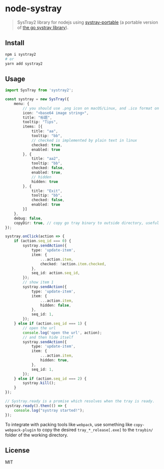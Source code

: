 # node-systray

> SysTray2 library for nodejs using [systray-portable](https://github.com/felixhao28/systray-portable) (a portable version of [the go systray library](https://github.com/getlantern/systray)).


## Install
```sh
npm i systray2
# or
yarn add systray2
```

## Usage

```ts
import SysTray from 'systray2';

const systray = new SysTray({
    menu: {
        // you should use .png icon on macOS/Linux, and .ico format on Windows
        icon: "<base64 image string>",
        title: "标题",
        tooltip: "Tips",
        items: [{
            title: "aa",
            tooltip: "bb",
            // checked is implemented by plain text in linux
            checked: true,
            enabled: true
        }, {
            title: "aa2",
            tooltip: "bb",
            checked: false,
            enabled: true,
            // hidden 
            hidden: true
        }, {
            title: "Exit",
            tooltip: "bb",
            checked: false,
            enabled: true
        }]
    },
    debug: false,
    copyDir: true, // copy go tray binary to outside directory, useful for packing tool like pkg.
});

systray.onClick(action => {
    if (action.seq_id === 0) {
        systray.sendAction({
            type: 'update-item',
            item: {
                ...action.item,
                checked: !action.item.checked,
            },
            seq_id: action.seq_id,
        });
        // show item 1
        systray.sendAction({
            type: 'update-item',
            item: {
                ...action.item,
                hidden: false,
            },
            seq_id: 1,
        });
    } else if (action.seq_id === 1) {
        // open the url
        console.log('open the url', action);
        // and then hide itself
        systray.sendAction({
            type: 'update-item',
            item: {
                ...action.item,
                hidden: true,
            },
            seq_id: 1,
        });
    } else if (action.seq_id === 2) {
        systray.kill();
    }
});

// Systray.ready is a promise which resolves when the tray is ready.
systray.ready().then(() => {
    console.log("systray started!");
});

```

To integrate with packing tools like `webpack`, use something like `copy-webpack-plugin` to copy the desired `tray_*_release[.exe]` to the `traybin/` folder of the working directory.

## License
MIT
